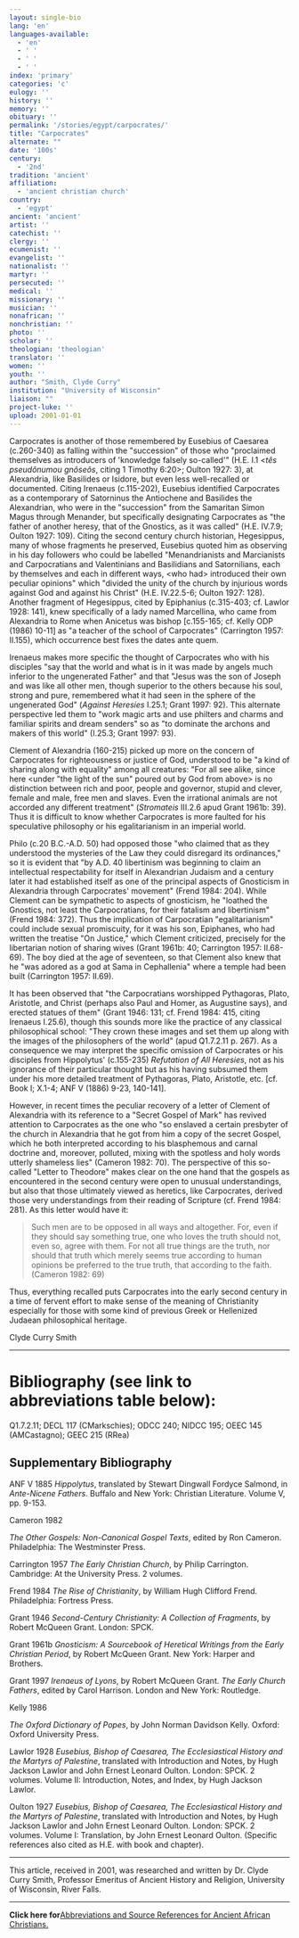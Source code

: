 ```yaml
---
layout: single-bio
lang: 'en'
languages-available:
  - 'en'
  - ' '
  - ' '
  - ' '
index: 'primary'
categories: 'c'
eulogy: ''
history: ''
memory: ''
obituary: ''
permalink: '/stories/egypt/carpocrates/'
title: "Carpocrates"
alternate: ""
date: '100s'
century:
  - '2nd'
tradition: 'ancient'
affiliation:
  - 'ancient christian church'
country:
  - 'egypt'
ancient: 'ancient'
artist: ''
catechist: ''
clergy: ''
ecumenist: ''
evangelist: ''
nationalist: ''
martyr: ''
persecuted: ''
medical: ''
missionary: ''
musician: ''
nonafrican: ''
nonchristian: ''
photo: ''
scholar: ''
theologian: 'theologian'
translator: ''
women: ''
youth: ''
author: "Smith, Clyde Curry"
institution: "University of Wisconsin"
liaison: ""
project-luke: ''
upload: 2001-01-01
---
```




Carpocrates is another of those remembered by Eusebius of Caesarea (c.260-340) as falling within the "succession" of those who "proclaimed themselves as introducers of 'knowledge falsely so-called'" (H.E. I.1 &lt;*tês pseudônumou gnôseôs*, citing 1 Timothy 6:20&gt;; Oulton 1927: 3), at Alexandria, like Basilides or Isidore, but even less well-recalled or documented.  Citing Irenaeus (c.115-202), Eusebius identified Carpocrates as a contemporary of Satorninus the Antiochene and Basilides the Alexandrian, who were in the "succession" from the Samaritan Simon Magus through Menander, but specifically designating Carpocrates as "the father of another heresy, that of the Gnostics, as it was called" (H.E. IV.7.9; Oulton 1927: 109).  Citing the second century church historian, Hegesippus, many of whose fragments he preserved, Eusebius quoted him as observing in his day followers who could be labelled "Menandrianists and Marcianists and Carpocratians and Valentinians and Basilidians and Satornilians, each by themselves and each in different ways, &lt;who had&gt; introduced their own peculiar opinions" which "divided the unity of the church by injurious words against God and against his Christ" (H.E. IV.22.5-6; Oulton 1927: 128).  Another fragment of Hegesippus, cited by Epiphanius (c.315-403; cf. Lawlor 1928: 141), knew specifically of a lady named Marcellina, who came from Alexandria to Rome when Anicetus was bishop [c.155-165; cf. Kelly ODP (1986) 10-11] as "a teacher of the school of Carpocrates" (Carrington 1957: II.155), which occurrence best fixes the dates ante quem.

Irenaeus makes more specific the thought of Carpocrates who with his disciples "say that the world and what is in it was made by angels much inferior to the ungenerated Father" and that "Jesus was the son of Joseph and was like all other men, though superior to the others because his soul, strong and pure, remembered what it had seen in the sphere of the ungenerated God" (*Against Heresies* I.25.1; Grant 1997: 92).  This alternate perspective led them to "work magic arts and use philters and charms and familiar spirits and dream senders" so as "to dominate the archons and makers of this world" (I.25.3; Grant 1997: 93).

Clement of Alexandria (160-215) picked up more on the concern of Carpocrates for righteousness or justice of God, understood to be "a kind of sharing along with equality" among all creatures:  "For all see alike, since here &lt;under "the light of the sun" poured out by God from above&gt; is no distinction between rich and poor, people and governor, stupid and clever, female and male, free men and slaves.  Even the irrational animals are not accorded any different treatment" (*Stromateis* III.2.6 apud Grant 1961b: 39).  Thus it is difficult to know whether Carpocrates is more faulted for his speculative philosophy or his egalitarianism in an imperial world.

Philo (c.20 B.C.-A.D. 50) had opposed those "who claimed that as they understood the mysteries of the Law they could disregard its ordinances," so it is evident that "by A.D. 40 libertinism was beginning to claim an intellectual respectability for itself in Alexandrian Judaism and a century later it had established itself as one of the principal aspects of Gnosticism in Alexandria through Carpocrates' movement" (Frend 1984: 204).  While Clement can be sympathetic to aspects of gnosticism, he "loathed the Gnostics, not least the Carpocratians, for their fatalism and libertinism" (Frend 1984: 372).  Thus the implication of Carpocratian "egalitarianism" could include sexual promiscuity, for it was his son, Epiphanes, who had written the treatise "On Justice," which Clement criticized, precisely for the libertarian notion of sharing wives (Grant 1961b: 40; Carrington 1957: II.68-69).  The boy died at the age of seventeen, so that Clement also knew that he "was adored as a god at Sama in Cephallenia" where a temple had been built (Carrington 1957: II.69).

It has been observed that "the Carpocratians worshipped Pythagoras, Plato, Aristotle, and Christ (perhaps also Paul and Homer, as Augustine says), and erected statues of them" (Grant 1946: 131; cf. Frend 1984: 415, citing Irenaeus I.25.6), though this sounds more like the practice of any classical philosophical school:  "They crown these images and set them up along with the images of the philosophers of the world" (apud Q1.7.2.11 p. 267).  As a consequence we may interpret the specific omission of Carpocrates or his disciples from Hippolytus' (c.155-235) *Refutation of All Heresies*, not as his ignorance of their particular thought but as his having subsumed them under his more detailed treatment of Pythagoras, Plato, Aristotle, etc. [cf. Book I; X.1-4; ANF V (1886) 9-23, 140-141].

However, in recent times the peculiar recovery of a letter of Clement of Alexandria with its reference to a "Secret Gospel of Mark" has revived attention to Carpocrates as the one who "so enslaved a certain presbyter of the church in Alexandria that he got from him a copy of the secret Gospel, which he both interpreted according to his blasphemous and carnal doctrine and, moreover, polluted, mixing with the spotless and holy words utterly shameless lies" (Cameron 1982: 70).  The perspective of this so-called "Letter to Theodore" makes clear on the one hand that the gospels as encountered in the second century were open to unusual understandings, but also that those ultimately viewed as heretics, like Carpocrates, derived those very understandings from their reading of Scripture (cf. Frend 1984: 281).  As this letter would have it:

> Such men are to be opposed in all ways and altogether.  For, even if they should say something true, one who loves the truth should not, even so, agree with them.  For not all true things are the truth, nor should that truth which merely seems true according to human opinions be preferred to the true truth, that according to the faith.  (Cameron 1982: 69)

Thus, everything recalled puts Carpocrates into the early second century in a time of fervent effort to make sense of the meaning of Christianity especially for those with some kind of previous Greek or Hellenized Judaean philosophical heritage.

Clyde Curry Smith

---

# Bibliography (see link to abbreviations table below):

Q1.7.2.11; DECL 117 (CMarkschies); ODCC 240; NIDCC 195; OEEC 145 (AMCastagno); GEEC 215 (RRea)

## Supplementary Bibliography

ANF V 1885
*Hippolytus*, translated by Stewart Dingwall Fordyce Salmond, in *Ante-Nicene Fathers*.  Buffalo and New York:  Christian Literature.  Volume V, pp. 9-153.

Cameron 1982

*The Other Gospels:  Non-Canonical Gospel Texts*, edited by Ron Cameron.  Philadelphia:  The Westminster Press.

Carrington 1957
*The Early Christian Church*, by Philip Carrington.  Cambridge:  At the University Press.  2 volumes.

Frend 1984
*The Rise of Christianity*, by William Hugh Clifford Frend.  Philadelphia:  Fortress Press.

Grant 1946
*Second-Century Christianity:  A Collection of Fragments*, by Robert McQueen Grant.  London:  SPCK.

Grant 1961b
*Gnosticism:  A Sourcebook of Heretical Writings from the Early Christian Period*, by Robert McQueen Grant.  New York:  Harper and Brothers.

Grant 1997
*Irenaeus of Lyons*, by Robert McQueen Grant.  *The Early Church Fathers*, edited by Carol Harrison.  London and New York:  Routledge.

Kelly 1986

*The Oxford Dictionary of Popes*, by John Norman Davidson Kelly.  Oxford:  Oxford University Press.

Lawlor 1928
*Eusebius, Bishop of Caesarea, The Ecclesiastical History and the Martyrs of Palestine*, translated with Introduction and Notes, by Hugh Jackson Lawlor and John Ernest Leonard Oulton.  London:  SPCK.  2 volumes.  Volume II:  Introduction, Notes, and Index, by Hugh Jackson Lawlor.

Oulton 1927
*Eusebius, Bishop of Caesarea, The Ecclesiastical History and the Martyrs of Palestine*, translated with Introduction and Notes, by Hugh Jackson Lawlor and John Ernest Leonard Oulton.  London:  SPCK.  2 volumes.  Volume I:  Translation, by John Ernest Leonard Oulton.  (Specific references also cited as H.E. with book and chapter).

---

This article, received in 2001, was researched and written by Dr. Clyde Curry Smith, Professor Emeritus of Ancient History and Religion, University of Wisconsin, River Falls.

---

**Click here for**[Abbreviations and Source References for Ancient African Christians.]({{site.url}}/resources/ancient-references/)
